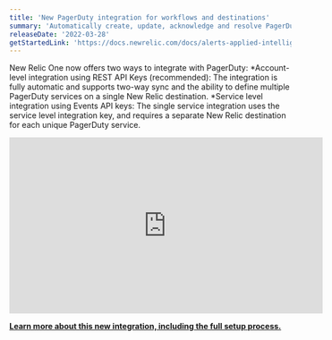 ```yaml
---
title: 'New PagerDuty integration for workflows and destinations' 
summary: 'Automatically create, update, acknowledge and resolve PagerDuty incidents with two-way sync' 
releaseDate: '2022-03-28' 
getStartedLink: 'https://docs.newrelic.com/docs/alerts-applied-intelligence/notifications/notification-integrations/#pagerduty'
---
```


New Relic One now offers two ways to integrate with PagerDuty:
*Account-level integration using REST API Keys (recommended): The integration is fully automatic and supports two-way sync and the ability to define multiple PagerDuty services on a single New Relic destination.
*Service level integration using Events API keys: The single service integration uses the service level integration key, and requires a separate New Relic destination for each unique PagerDuty service.


<iframe width="560" height="315" src="https://www.youtube.com/watch?v=kWl5Dw7BEko" frameborder="0" allow="accelerometer; autoplay; clipboard-write; encrypted-media; gyroscope; picture-in-picture" allowfullscreen></iframe>

[**Learn more about this new integration, including the full setup process.**](https://docs.newrelic.com/docs/alerts-applied-intelligence/notifications/notification-integrations/#pagerduty) 
